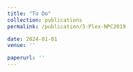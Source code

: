 ```yaml
---
title: "To Do"
collection: publications
permalink: /publication/3-Plex-NPC2019

date: 2024-01-01
venue: ''

paperurl: ''
---
```

